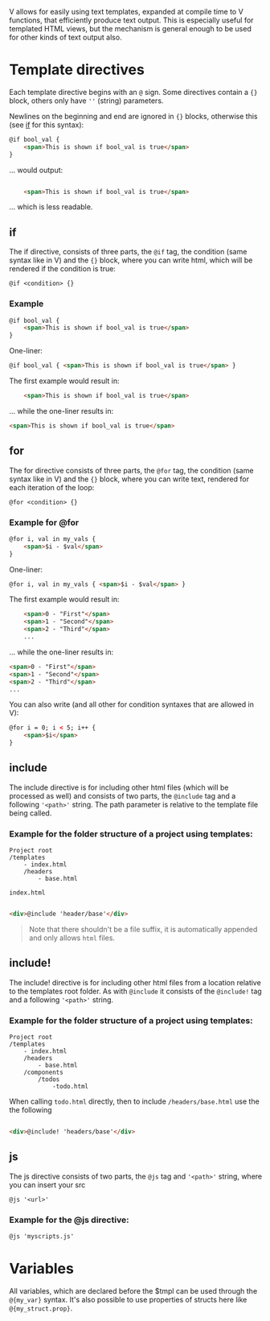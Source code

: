 V allows for easily using text templates, expanded at compile time to
V functions, that efficiently produce text output. This is especially
useful for templated HTML views, but the mechanism is general enough
to be used for other kinds of text output also.

# Template directives

Each template directive begins with an `@` sign.
Some directives contain a `{}` block, others only have `''` (string) parameters.

Newlines on the beginning and end are ignored in `{}` blocks,
otherwise this (see [if](#if) for this syntax):

```html
@if bool_val {
    <span>This is shown if bool_val is true</span>
}
```

... would output:

```html

    <span>This is shown if bool_val is true</span>

```

... which is less readable.

## if

The if directive, consists of three parts, the `@if` tag, the condition (same syntax like in V)
and the `{}` block, where you can write html, which will be rendered if the condition is true:

```
@if <condition> {}
```

### Example

```html
@if bool_val {
    <span>This is shown if bool_val is true</span>
}
```

One-liner:

```html
@if bool_val { <span>This is shown if bool_val is true</span> }
```

The first example would result in:

```html
    <span>This is shown if bool_val is true</span>
```

... while the one-liner results in:

```html
<span>This is shown if bool_val is true</span>
```

## for

The for directive consists of three parts, the `@for` tag,
the condition (same syntax like in V) and the `{}` block,
where you can write text, rendered for each iteration of the loop:

```
@for <condition> {}
```

### Example for @for

```html
@for i, val in my_vals {
    <span>$i - $val</span>
}
```

One-liner:

```html
@for i, val in my_vals { <span>$i - $val</span> }
```

The first example would result in:

```html
    <span>0 - "First"</span>
    <span>1 - "Second"</span>
    <span>2 - "Third"</span>
    ...
```

... while the one-liner results in:

```html
<span>0 - "First"</span>
<span>1 - "Second"</span>
<span>2 - "Third"</span>
...
```

You can also write (and all other for condition syntaxes that are allowed in V):

```html
@for i = 0; i < 5; i++ {
    <span>$i</span>
}
```

## include

The include directive is for including other html files (which will be processed as well)
and consists of two parts, the `@include` tag and a following `'<path>'` string.
The path parameter is relative to the template file being called.

### Example for the folder structure of a project using templates:

```
Project root
/templates
    - index.html
    /headers
        - base.html
```

`index.html`

```html

<div>@include 'header/base'</div>
```

> Note that there shouldn't be a file suffix,
> it is automatically appended and only allows `html` files.


## include!

The include! directive is for including other html files from a location relative to the
templates root folder. As with `@include` it consists of the `@include!` tag and a 
following `'<path>'` string.

### Example for the folder structure of a project using templates:

```
Project root
/templates
    - index.html
    /headers
        - base.html
    /components
        /todos
            -todo.html
```

When calling `todo.html` directly, then to include `/headers/base.html` use the the following

```html

<div>@include! 'headers/base'</div>
```

## js

The js directive consists of two parts, the `@js` tag and `'<path>'` string,
where you can insert your src

```
@js '<url>'
```

### Example for the @js directive:

```html
@js 'myscripts.js'
```

# Variables

All variables, which are declared before the $tmpl can be used through the `@{my_var}` syntax.
It's also possible to use properties of structs here like `@{my_struct.prop}`.
